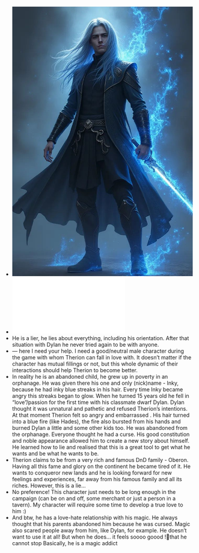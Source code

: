 - ![Therion_Oberon.jpeg](../assets/Therion_Oberon_1728418501310_0.jpeg)
- ![Therion_Oberion_2.pdf](../assets/Therion_Oberion_2_1729180204303_0.pdf)
- He is a lier, he lies about everything, including his orientation. After
  that situation with Dylan he never tried again to be with anyone.
- —
  here I need your help. I need a good/neutral male character during the 
  game with whom Therion can fall in love with. It doesn’t matter if the 
  character has mutual fillings or not, but this whole dynamic of their 
  interactions should help Therion to become better.
- In reality he is an abandoned child, he grew up in poverty in an 
  orphanage. He was given there his one and only (nick)name - Inky, 
  because he had inky blue streaks in his hair. Every time Inky became 
  angry this streaks began to glow.
  When he turned 15 years old he fell
   in “love”/passion for the first time with his classmate dwarf Dylan. 
  Dylan thought it was unnatural and pathetic and refused Therion’s 
  intentions. At that moment Therion felt so angry and embarrassed . His 
  hair turned into a blue fire (like Hades), the fire also bursted from 
  his hands and burned Dylan a little and some other kids too.
  He was abandoned from the orphanage. Everyone thought he had a curse.
  His
   good constitution and noble appearance allowed him to create a new 
  story about himself. He learned how to lie and realised that this is a 
  great tool to get what he wants and be what he wants to be.
- Therion claims to be from a very rich and famous DnD family - Oberon.
  Having
   all this fame and glory on the continent he became tired of it. He 
  wants to conqueror new lands and he is looking forward for new feelings 
  and experiences, far away from his famous family and all its riches.
  However, this is a lie…
- No preference! This character just needs to be long enough in the 
  campaign (can be on and off, some merchant or just a person in a 
  tavern). My character will require some time to develop a true love to 
  him :)
- And btw, he has a love-hate relationship with his magic. He always 
  thought that his parents abandoned him because he was cursed. Magic also
   scared people away from him, like Dylan, for example.
  He doesn’t want to use it at all! But when he does… it feels soooo goood !🫠that he cannot stop
  Basically, he is a magic addict